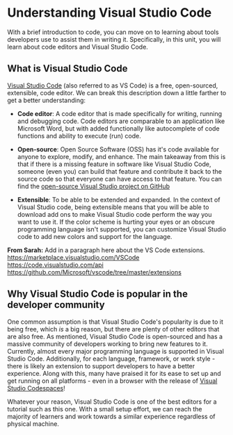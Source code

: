 # Understanding Visual Studio Code

With a brief introduction to code, you can move on to learning about tools developers use to assist them in writing it. Specifically, in this unit, you will learn about code editors and Visual Studio Code.

## What is Visual Studio Code

[Visual Studio Code](https://code.visualstudio.com/) (also referred to as VS Code) is a free, open-sourced, extensible, code editor. We can break this description down a little farther to get a better understanding:

- **Code editor**: A code editor that is made specifically for writing, running and debugging code. Code editors are comparable to an application like Microsoft Word, but with added functionally like autocomplete of code functions and ability to execute (run) code.

- **Open-source**: Open Source Software (OSS) has it's code available for anyone to explore, modify, and enhance. The main takeaway from this is that if there is a missing feature in software like Visual Studio Code, someone (even you) can build that feature and contribute it back to the source code so that everyone can have access to that feature. You can find the [open-source Visual Studio project on GitHub](https://github.com/microsoft/vscode)

- **Extensible**: To be able to be extended and expanded. In the context of Visual Studio code, being extensible means that you will be able to download add ons to make Visual Studio code perform the way you want to use it. If the color scheme is hurting your eyes or an obscure programming language isn't supported, you can customize Visual Studio code to add new colors and support for the language.

**From Sarah:** Add in a paragraph here about the VS Code extensions. https://marketplace.visualstudio.com/VSCode https://code.visualstudio.com/api https://github.com/Microsoft/vscode/tree/master/extensions

## Why Visual Studio Code is popular in the developer community

One common assumption is that Visual Studio Code's popularity is due to it being free, which *is* a big reason, but there are plenty of other editors that are also free. As mentioned, Visual Studio Code is open-sourced and has a massive community of developers working to bring new features to it. Currently, almost every major programming language is supported in Visual Studio Code. Additionally, for each language, framework, or work style - there is likely an extension to support developers to have a better experience. Along with this, many have praised it for its ease to set up and get running on all platforms - even in a browser with the release of [Visual Studio Codespaces](https://visualstudio.microsoft.com/services/visual-studio-codespaces/)!

Whatever your reason, Visual Studio Code is one of the best editors for a tutorial such as this one. With a small setup effort, we can reach the majority of learners and work towards a similar experience regardless of physical machine.
